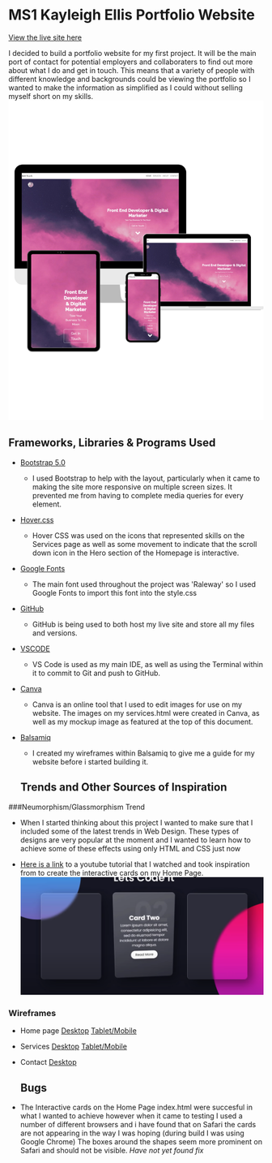 # MS1 Kayleigh Ellis Portfolio Website

[View the live site here](https://klellis.github.io/MS1-Ellis-Portfolio-Website/index.html)

I decided to build a portfolio website for my first project. It will be the main port of contact
for potential employers and collaboraters to find out more about what I do and get in touch. 
This means that a variety of people with different knowledge and backgrounds could be viewing the portfolio so I wanted to make the information as simplified as I could without selling myself short 
on my skills.
![Mockup Image](/assets/images/responsive-mockup.png)

## Frameworks, Libraries & Programs Used

- [Bootstrap 5.0](https://https://getbootstrap.com/docs/5.0/getting-started/introduction/)
  - I used Bootstrap to help with the layout, particularly when it came to making the site more responsive on multiple screen sizes. It prevented me from having to complete media queries for every element.

- [Hover.css](https://https://ianlunn.github.io/Hover/)
  - Hover CSS was used on the icons that represented skills on the Services page as well as some movement to indicate that the scroll down icon in the Hero section of the Homepage is interactive.

- [Google Fonts](https://fonts.google.com)
  - The main font used throughout the project was 'Raleway' so I used Google Fonts to import this font into the style.css

- [GitHub](https://github.com)
  - GitHub is being used to both host my live site and store all my files and versions. 

- [VSCODE](https://code.visualstudio.com)
  - VS Code is used as my main IDE, as well as using the Terminal within it to commit to Git and push to GitHub.

- [Canva](https://canva.com)
  - Canva is an online tool that I used to edit images for use on my website. The images on my services.html were created in Canva, as well as my mockup image as featured at the top of this document. 

- [Balsamiq](https://balsamiq.com)
  - I created my wireframes within Balsamiq to give me a guide for my website before i started building it.

   ## Trends and Other Sources of Inspiration

###Neumorphism/Glassmorphism Trend
  - When I started thinking about this project I wanted to make sure that I included some of the latest trends in Web Design. These types of designs are very popular at the moment and I wanted to learn how to achieve some of these effects using only HTML and CSS just now

- [Here is a link](https://www.youtube.com/watch?v=hv0rNxr1XXk) to a youtube tutorial that I watched and took inspiration from to create the interactive cards on my Home Page.
![image of glassmorphism cards](assets/images/glassmorphism.png)

### Wireframes

- Home page
  [Desktop](assets/images/MS1-Ellis-Portfolio-Homepage-Wireframe-Desktop.png)
  [Tablet/Mobile](assets/images/MS1-Ellis-Portfolio-Homepage-Wireframe-Tablet-Mobile.png)

- Services 
  [Desktop](MS1-Ellis-Portfolio-Services-Wireframe-Desktop.png)
  [Tablet/Mobile](MS1-Ellis-Portfolio-Services-Wireframe-Tablet-Mobile.png)

- Contact
   [Desktop](MS1-Ellis-Portfolio-Contact-Wireframe-Desktop.png)


   ## Bugs 

- The Interactive cards on the Home Page index.html were succesful in what I wanted to achieve 
however when it came to testing I used a number of different browsers and i have found that on Safari 
the cards are not appearing in the way I was hoping (during build I was using Google Chrome)
The boxes around the shapes seem more prominent on Safari and should not be visible. 
*Have not yet found fix*